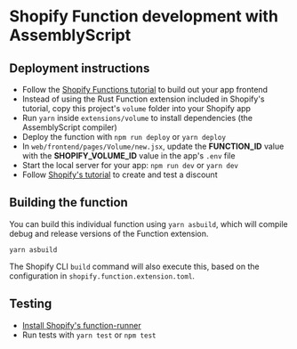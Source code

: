 # Shopify Function development with AssemblyScript

## Deployment instructions

- Follow the [Shopify Functions tutorial](https://shopify.dev/apps/discounts/create) to build out your app frontend
- Instead of using the Rust Function extension included in Shopify's tutorial, copy this project's `volume` folder into your Shopify app
- Run `yarn` inside `extensions/volume` to install dependencies (the AssemblyScript compiler)
- Deploy the function with `npm run deploy` or `yarn deploy`
- In `web/frontend/pages/Volume/new.jsx`, update the **FUNCTION_ID** value with the **SHOPIFY_VOLUME_ID** value in the app's `.env` file
- Start the local server for your app: `npm run dev` or `yarn dev`
- Follow [Shopify's tutorial](https://shopify.dev/apps/discounts/create#step-6-create-and-test-a-discount-in-your-store) to create and test a discount

## Building the function

You can build this individual function using `yarn asbuild`, which will compile debug and release versions of the Function extension.

```shell
yarn asbuild
```

The Shopify CLI `build` command will also execute this, based on the configuration in `shopify.function.extension.toml`.

## Testing

- [Install Shopify's function-runner](https://github.com/Shopify/function-runner)
- Run tests with `yarn test` or `npm test`
